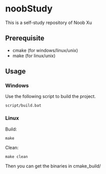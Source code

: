 # noobStudy
This is a self-study repository of Noob Xu

## Prerequisite
* cmake (for windows/linux/unix)
* make (for linux/unix)

## Usage
### Windows
Use the following script to build the project.
```
script/build.bat
```
### Linux
Build:
```
make 
```
Clean:
```
make clean
```

Then you can get the binaries in cmake_build/
